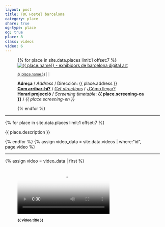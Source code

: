 ```yaml
---
layout: post
title: TOC Hostel barcelona
category: place
share: true
og-type: place
og: true
place: 8
class: videos
video: 6
---
```


<figure class="text-center">
{% for place in site.data.places limit:1 offset:7 %}
	<a href="{{ place.url }}" title="{{ place.name }}"><img src="/public/img/{{ place.logo }}" alt="{{ place.name}} - exhibidors de barcelona digital art" title="{{ place.name }} - exhibidors de barcelona digital art"></a>
	<figcaption>
		<p><small><a href="{{ place.url }}" title="{{ place.name }}">{{ place.name }}</a> <i class="fa fa-external-link"></i> | <a href="https://twitter.com/{{ place.twitter }}" title="@{{ place.twitter }}"><i class="fa fa-twitter"></i></a> | <a href="{{ place.facebook }}" title="{{ place.name }} a Facebook"><i class="fa fa-facebook"></i></a></small></p>
		<p class="text-left"><strong>Adreça</strong> / <em>Address</em> / Dirección: {{ place.address }}<br/>
		<strong><a href="{{ place.getdirections }}">Com arribar-hi?</a></strong> / <em><a href="{{ place.getdirections }}">Get directions</a></em> / <a href="{{ place.getdirections }}">¿Cómo llegar?</a><br/>
		<strong>Horari projecció</strong> / <em>Screening timetable</em>: <strong>{{ place.screening-ca }}</strong> / <em>{{ place.screening-en }}</em>
		</small>
		</p>
	</figcaption>
{% endfor %}
</figure>
<!--more-->
<hr />
{% for place in site.data.places limit:1 offset:7 %}
<div class="row">
	<div class="col-sm-6">
		<div class="embed-container embed-container_16-9">
			<a href="{{ place.url }}" title="{{ place.name }}"><iron-image sizing="cover" class="iron-image-size" preload fade src="/public/img/{{ place.img }}" title="{{ place.name }} - exhibidors de barcelona digital art"></iron-image></a>
		</div>
	</div>
	<div class="col-sm-6">
		<p>{{ place.description }}</p>
	</div>
</div>
{% endfor %}
{% assign video_data = site.data.videos | where:"id", page.video %}
<hr sytle="clear:both;" />
{% assign video = video_data | first %}
<figure class="no-margin margin-bottom-1">
    <div class="embed-container embed-container_{{ video.aspect-ratio }}">
        <video id="teaser" controls preload="auto" poster="/public/video/{{ video.poster }}">
            <source src="/public/video/{{ video.source-webm}}" type='video/webm; codecs="vorbis,vp8"'>
            <source src="/public/video/{{ video.source-mp4 }}" type='video/mp4; codecs="aac,h264"'>
        </video>
    </div>
    <figcaption>
      <p><small><strong>{{ video.title }}</strong></small></p>
    </figcaption>
</figure>